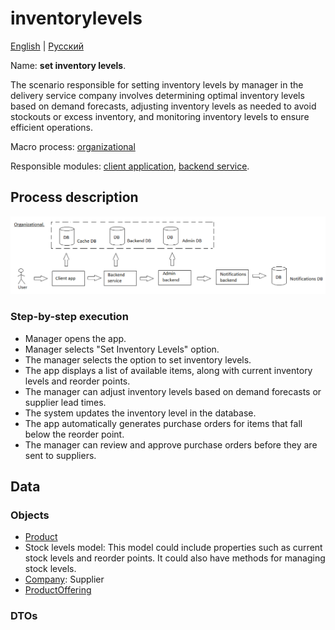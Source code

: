 # inventorylevels

[English](inventorylevels.md) | [Русский](inventorylevels.ru.md)

Name: **set inventory levels**.

The scenario responsible for setting inventory levels by manager in the delivery service company involves determining optimal inventory levels based on demand forecasts, adjusting inventory levels as needed to avoid stockouts or excess inventory, and monitoring inventory levels to ensure efficient operations.

Macro process: [organizational](../../macroprocesses/organizational.md)

Responsible modules: [client application](../../frontend/managerclient.md), [backend service](../../backend/managerbackend.md).

## Process description

![organizational_overall](../../img/organizational_overall.png)

### Step-by-step execution

- Manager opens the app.
- Manager selects "Set Inventory Levels" option.
- The manager selects the option to set inventory levels.
- The app displays a list of available items, along with current inventory levels and reorder points.
- The manager can adjust inventory levels based on demand forecasts or supplier lead times.
- The system updates the inventory level in the database.
- The app automatically generates purchase orders for items that fall below the reorder point.
- The manager can review and approve purchase orders before they are sent to suppliers.

## Data 

### Objects 

- [Product](https://github.com/alexeysp11/workflow-lib/blob/main/docs/Models/Business/Products/Product.md)
- Stock levels model: This model could include properties such as current stock levels and reorder points. It could also have methods for managing stock levels.
- [Company](https://github.com/alexeysp11/workflow-lib/blob/main/docs/Models/Business/Customers/Company.md): Supplier
- [ProductOffering](https://github.com/alexeysp11/workflow-lib/blob/main/docs/Models/Business/Products/ProductOffering.md)

### DTOs
